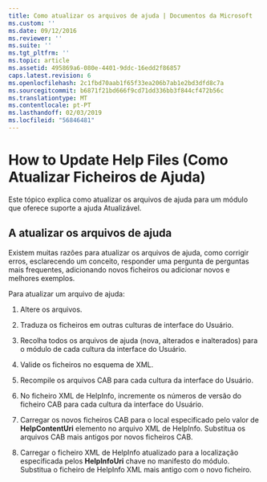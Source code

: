 ```yaml
---
title: Como atualizar os arquivos de ajuda | Documentos da Microsoft
ms.custom: ''
ms.date: 09/12/2016
ms.reviewer: ''
ms.suite: ''
ms.tgt_pltfrm: ''
ms.topic: article
ms.assetid: 495869a6-080e-4401-9ddc-16edd2f86857
caps.latest.revision: 6
ms.openlocfilehash: 2c1fbd70aab1f65f33ea206b7ab1e2bd3dfd8c7a
ms.sourcegitcommit: b6871f21bd666f9cd71dd336bb3f844cf472b56c
ms.translationtype: MT
ms.contentlocale: pt-PT
ms.lasthandoff: 02/03/2019
ms.locfileid: "56846481"
---
```

# <a name="how-to-update-help-files"></a>How to Update Help Files (Como Atualizar Ficheiros de Ajuda)

Este tópico explica como atualizar os arquivos de ajuda para um módulo que oferece suporte a ajuda Atualizável.

## <a name="updating-help-files"></a>A atualizar os arquivos de ajuda

Existem muitas razões para atualizar os arquivos de ajuda, como corrigir erros, esclarecendo um conceito, responder uma pergunta de perguntas mais frequentes, adicionando novos ficheiros ou adicionar novos e melhores exemplos.

Para atualizar um arquivo de ajuda:

1. Altere os arquivos.

2. Traduza os ficheiros em outras culturas de interface do Usuário.

3. Recolha todos os arquivos de ajuda (nova, alterados e inalterados) para o módulo de cada cultura da interface do Usuário.

4. Valide os ficheiros no esquema de XML.

5. Recompile os arquivos CAB para cada cultura da interface do Usuário.

6. No ficheiro XML de HelpInfo, incremente os números de versão do ficheiro CAB para cada cultura da interface do Usuário.

7. Carregar os novos ficheiros CAB para o local especificado pelo valor de **HelpContentUri** elemento no arquivo XML de HelpInfo. Substitua os arquivos CAB mais antigos por novos ficheiros CAB.

8. Carregar o ficheiro XML de HelpInfo atualizado para a localização especificada pelos **HelpInfoUri** chave no manifesto do módulo. Substitua o ficheiro de HelpInfo XML mais antigo com o novo ficheiro.